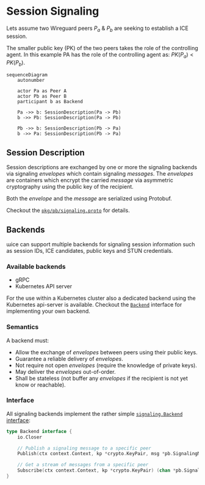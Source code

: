 # Session Signaling

Lets assume two Wireguard peers $P_a$ & $P_b$ are seeking to establish a ICE session.

The smaller public key (PK) of the two peers takes the role of the controlling agent.
In this example PA has the role of the controlling agent as: $PK(P_a) < PK(P_b)$.


```mermaid
sequenceDiagram
    autonumber

    actor Pa as Peer A
    actor Pb as Peer B
    participant b as Backend

    Pa ->> b: SessionDescription(Pa -> Pb)
    b ->> Pb: SessionDescription(Pa -> Pb)

    Pb ->> b: SessionDescription(Pb -> Pa)
    b ->> Pa: SessionDescription(Pb -> Pa)
```

## Session Description

Session descriptions are exchanged by one or more the signaling backends via signaling _envelopes_ which contain signaling _messages_. 
The _envelopes_ are containers which encrypt the carried _message_ via asymmetric cryptography using the public key of the recipient.

Both the _envelope_ and the _message_ are serialized using Protobuf.

Checkout the [`pkg/pb/signaling.proto`](../pkg/pb/signaling.proto) for details.

## Backends

ɯice can support multiple backends for signaling session information such as session IDs, ICE candidates, public keys and STUN credentials.

### Available backends

- gRPC
- Kubernetes API server

For the use within a Kubernetes cluster also a dedicated backend using the Kubernetes api-server is available.
Checkout the [`Backend`](../pkg/signaling/backend.go) interface for implementing your own backend.

### Semantics

A backend must:

-   Allow the exchange of _envelopes_ between peers using their public keys.
-   Guarantee a reliable delivery of _envelopes_.
-   Not require not open _envelopes_ (require the knowledge of private keys).
-   May deliver the _envelopes_ out-of-order.
-   Shall be stateless (not buffer any _envelopes_ if the recipient is not yet know or reachable).

### Interface

All signaling backends implement the rather simple [`signaling.Backend` interface](https://github.com/stv0g/wice/blob/master/pkg/signaling/backend.go):

```go
type Backend interface {
	io.Closer

	// Publish a signaling message to a specific peer
	Publish(ctx context.Context, kp *crypto.KeyPair, msg *pb.SignalingMessage) error

	// Get a stream of messages from a specific peer
	Subscribe(ctx context.Context, kp *crypto.KeyPair) (chan *pb.SignalingMessage, error)
}
```